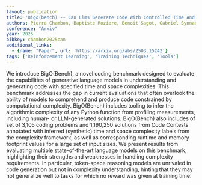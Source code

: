 ```yaml
---
layout: publication
title: 'Bigo(bench) -- Can Llms Generate Code With Controlled Time And Space Complexity?'
authors: Pierre Chambon, Baptiste Roziere, Benoit Sagot, Gabriel Synnaeve
conference: "Arxiv"
year: 2025
bibkey: chambon2025can
additional_links:
  - {name: "Paper", url: 'https://arxiv.org/abs/2503.15242'}
tags: ['Reinforcement Learning', 'Training Techniques', 'Tools']
---
```

We introduce BigO(Bench), a novel coding benchmark designed to evaluate the
capabilities of generative language models in understanding and generating code
with specified time and space complexities. This benchmark addresses the gap in
current evaluations that often overlook the ability of models to comprehend and
produce code constrained by computational complexity. BigO(Bench) includes
tooling to infer the algorithmic complexity of any Python function from
profiling measurements, including human- or LLM-generated solutions.
BigO(Bench) also includes of set of 3,105 coding problems and 1,190,250
solutions from Code Contests annotated with inferred (synthetic) time and space
complexity labels from the complexity framework, as well as corresponding
runtime and memory footprint values for a large set of input sizes. We present
results from evaluating multiple state-of-the-art language models on this
benchmark, highlighting their strengths and weaknesses in handling complexity
requirements. In particular, token-space reasoning models are unrivaled in code
generation but not in complexity understanding, hinting that they may not
generalize well to tasks for which no reward was given at training time.

